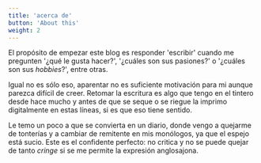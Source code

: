 ```yaml
---
title: 'acerca de'
button: 'About this'
weight: 2
---
```


El propósito de empezar este blog es responder 'escribir' cuando me pregunten '¿qué le gusta hacer?', '¿cuáles son sus pasiones?' o '¿cuáles son sus _hobbies_?', entre otras.  

Igual no es sólo eso, aparentar no es suficiente motivación para mi aunque parezca difícil de creer.  Retomar la escritura es algo que tengo en el tintero desde hace mucho y antes de que se seque o se riegue la imprimo  digitalmente en estas líneas, si es que eso tiene sentido.

Le temo un poco a que se convierta en un diario, donde vengo a quejarme de tonterías y a cambiar de remitente en mis monólogos, ya que el espejo está sucio. Este es el confidente perfecto:  no critica y no se puede quejar de tanto _cringe_ si se me permite la expresión anglosajona. 
